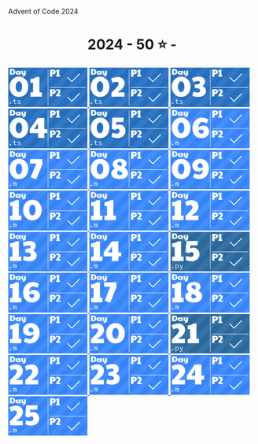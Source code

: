 Advent of Code 2024
<!-- AOC TILES BEGIN -->
<h1 align="center">
  2024 - 50 ⭐ - 
</h1>
<a href="src/2024/day1/part1.ts">
  <img src=".aoc_tiles/tiles/2024/01.png" width="161px">
</a>
<a href="src/2024/day2/day2.test.ts">
  <img src=".aoc_tiles/tiles/2024/02.png" width="161px">
</a>
<a href="src/2024/day3/day3.test.ts">
  <img src=".aoc_tiles/tiles/2024/03.png" width="161px">
</a>
<a href="src/2024/day4/day4.test.ts">
  <img src=".aoc_tiles/tiles/2024/04.png" width="161px">
</a>
<a href="src/2024/day5/day5.test.ts">
  <img src=".aoc_tiles/tiles/2024/05.png" width="161px">
</a>
<a href="src/2024/day6/+analyzePatrols/findAllLoops.m">
  <img src=".aoc_tiles/tiles/2024/06.png" width="161px">
</a>
<a href="src/2024/day7/calibrateBridges.m">
  <img src=".aoc_tiles/tiles/2024/07.png" width="161px">
</a>
<a href="src/2024/day8/doDayEight.m">
  <img src=".aoc_tiles/tiles/2024/08.png" width="161px">
</a>
<a href="src/2024/day9/doDayNine.m">
  <img src=".aoc_tiles/tiles/2024/09.png" width="161px">
</a>
<a href="src/2024/day10/doDayTen.m">
  <img src=".aoc_tiles/tiles/2024/10.png" width="161px">
</a>
<a href="src/2024/day11/blinkAtStones.m">
  <img src=".aoc_tiles/tiles/2024/11.png" width="161px">
</a>
<a href="src/2024/day12/doDayTwelve-p1.m">
  <img src=".aoc_tiles/tiles/2024/12.png" width="161px">
</a>
<a href="src/2024/day13/doDayThirteen.m">
  <img src=".aoc_tiles/tiles/2024/13.png" width="161px">
</a>
<a href="src/2024/day14/doDayFourteen.m">
  <img src=".aoc_tiles/tiles/2024/14.png" width="161px">
</a>
<a href="src/2024/day15/doDayFifteen.py">
  <img src=".aoc_tiles/tiles/2024/15.png" width="161px">
</a>
<a href="src/2024/day16/allShortestPaths.m">
  <img src=".aoc_tiles/tiles/2024/16.png" width="161px">
</a>
<a href="src/2024/day17/doDaySeventeen.m">
  <img src=".aoc_tiles/tiles/2024/17.png" width="161px">
</a>
<a href="src/2024/day18/doDayEighteen.m">
  <img src=".aoc_tiles/tiles/2024/18.png" width="161px">
</a>
<a href="src/2024/day19/checkPattern.m">
  <img src=".aoc_tiles/tiles/2024/19.png" width="161px">
</a>
<a href="src/2024/day20/doDayTwenty.m">
  <img src=".aoc_tiles/tiles/2024/20.png" width="161px">
</a>
<a href="src/2024/day21/doDayTwentyOne.py">
  <img src=".aoc_tiles/tiles/2024/21.png" width="161px">
</a>
<a href="src/2024/day22/doDayTwentyTwo.m">
  <img src=".aoc_tiles/tiles/2024/22.png" width="161px">
</a>
<a href="src/2024/day23/doDayTwentyThree.m">
  <img src=".aoc_tiles/tiles/2024/23.png" width="161px">
</a>
<a href="src/2024/day24/doDayTwentyFour.m">
  <img src=".aoc_tiles/tiles/2024/24.png" width="161px">
</a>
<a href="src/2024/day25/doDayTwentyFive.m">
  <img src=".aoc_tiles/tiles/2024/25.png" width="161px">
</a>
<!-- AOC TILES END -->